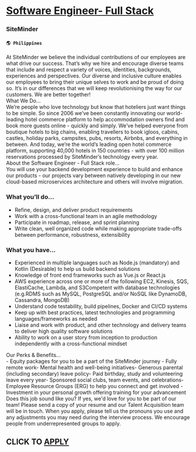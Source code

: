 # [Software Engineer- Full Stack](https://www.remotewlb.com/apply/software-engineer-full-stack-79204)  
### SiteMinder  
#### `🌎 Philippines`  
At SiteMinder we believe the individual contributions of our employees are what drive our success. That’s why we hire and encourage diverse teams that include and respect a variety of voices, identities, backgrounds, experiences and perspectives. Our diverse and inclusive culture enables our employees to bring their unique selves to work and be proud of doing so. It’s in our differences that we will keep revolutionising the way for our customers. We are better together!  
What We Do…  
We’re people who love technology but know that hoteliers just want things to be simple. So since 2006 we’ve been constantly innovating our world-leading hotel commerce platform to help accommodation owners find and book more guests online - quickly and simply. We’ve helped everyone from boutique hotels to big chains, enabling travellers to book igloos, cabins, castles, holiday parks, campsites, pubs, resorts, Airbnbs, and everything in between. And today, we’re the world’s leading open hotel commerce platform, supporting 40,000 hotels in 150 countries - with over 100 million reservations processed by SiteMinder’s technology every year.  
About the Software Engineer - Full Stack role...  
You will use your backend development experience to build and enhance our products - our projects vary between natively developing in our new cloud-based microservices architecture and others will involve migration.

### What you’ll do…

  * Refine, design, and deliver product requirements
  * Work with a cross-functional team in an agile methodology
  * Participate in roadmap, release, and sprint planning
  * Write clean, well organized code while making appropriate trade-offs between performance, robustness, extensibility

### What you have…

  * Experienced in multiple languages such as Node.js (mandatory) and Kotlin (Desirable) to help us build backend solutions
  * Knowledge of front end frameworks such as Vue.js or React.js
  * AWS experience across one or more of the following EC2, Kinesis, SQS, ElastiCache, Lambda, and S3Competent with database technologies (e.g.RDMS such as MySQL, PostgreSQL and/or NoSQL like DynamoDB, Cassandra, MongoDB)
  * Understand code testability, build pipelines, Docker and CI/CD systems
  * Keep up with best practices, latest technologies and programming languages/frameworks as needed
  * Liaise and work with product, and other technology and delivery teams to deliver high quality software solutions
  * Ability to work on a user story from inception to production independently with a cross-functional mindset

Our Perks & Benefits…  
\- Equity packages for you to be a part of the SiteMinder journey - Fully remote work- Mental health and well-being initiatives- Generous parental (including secondary) leave policy- Paid birthday, study and volunteering leave every year- Sponsored social clubs, team events, and celebrations- Employee Resource Groups (ERG) to help you connect and get involved - Investment in your personal growth offering training for your advancement  
Does this job sound like you? If yes, we'd love for you to be part of our team! Please send a copy of your resume and our Talent Acquisition team will be in touch. When you apply, please tell us the pronouns you use and any adjustments you may need during the interview process. We encourage people from underrepresented groups to apply.  
  
## CLICK TO [APPLY](https://www.remotewlb.com/apply/software-engineer-full-stack-79204)

